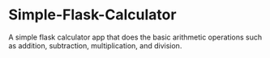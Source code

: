 # Simple-Flask-Calculator
A simple flask calculator app that does the basic arithmetic operations such as addition, subtraction, multiplication, and division.
